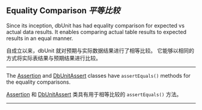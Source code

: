 ## Equality Comparison _平等比较_

Since its inception, dbUnit has had equality comparison for expected vs actual data results. 
It enables comparing actual table results to expected results in an equal manner.


自成立以来，dbUnit 就对预期与实际数据结果进行了相等比较。
它能够以相同的方式将实际表结果与预期结果进行比较。

---

The [Assertion]() and [DbUnitAssert]() classes have `assertEquals()` methods for the equality comparisons.


[Assertion]() 和 [DbUnitAssert]() 类具有用于相等比较的 `assertEquals()` 方法。

---
